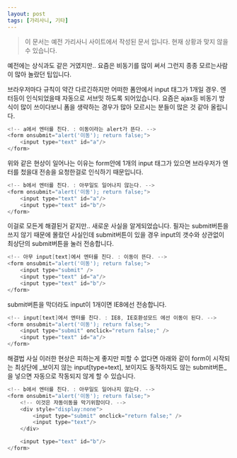 ```yaml
---
layout: post
tags: [가리사니, 기타]
---
```


> 이 문서는 예전 가리사니 사이트에서 작성된 문서 입니다.
현재 상황과 맞지 않을 수 있습니다.


예전에는 상식과도 같은 거였지만.. 요즘은 비동기를 많이 써서 그런지 종종 모르는사람이 많아 놀랐던 팁입니다.

브라우저마다 규칙이 약간 다르긴하지만 어떠한 폼안에서 input 태그가 1개일 경우. 엔터등이 인식되었을때 자동으로 서브밋 하도록 되어있습니다. 요즘은 ajax등 비동기 방식이 많이 쓰이다보니 폼을 생략하는 경우가 많아 모르시는 분들이 많은 것 같아 올립니다.

``` java
<!-- a에서 엔터를 친다. : 이동이라는 alert가 뜬다. -->
<form onsubmit="alert('이동'); return false;">
	<input type="text" id="a"/>
</form>
```
위와 같은 현상이 일어나는 이유는 form안에 1개의 input 태그가 있으면 브라우저가 엔터를 첬을대 전송을 요청한걸로 인식하기 때문입니다.


``` java
<!-- b에서 엔터를 친다. : 아무일도 일어나지 않는다. -->
<form onsubmit="alert('이동'); return false;">
	<input type="text" id="a"/>
	<input type="text" id="b"/>
</form>
```


이걸로 모든게 해결된거 같지만.. 새로운 사실을 알게되었습니다.
필자는 submit버튼을 쓰지 않기 때문에 몰랐던 사실인데 submit버튼이 있을 경우 input의 갯수와 상관없이 최상단의 submit버튼을 눌러 전송합니다.
``` java
<!-- 아무 input[text]에서 엔터를 친다. : 이동이 뜬다. -->
<form onsubmit="alert('이동'); return false;">
	<input type="submit" />
	<input type="text" id="a"/>
	<input type="text" id="b"/>
</form>
```


submit버튼을 막더라도 input이 1개이면 IE8에선 전송합니다.
``` java
<!-- input[text]에서 엔터를 친다. : IE8, IE호환성모드 에선 이동이 된다. -->
<form onsubmit="alert('이동'); return false;">
	<input type="submit" onclick="return false;" />
	<input type="text" id="a"/>
</form>
```


해결법
사실 이러한 현상은 피하는게 좋지만 피할 수 없다면 아래와 같이 form이 시작되는 최상단에 _보이지 않는 input[type=text],  보이지도 동작하지도 않는 submit버튼_을 넣으면 자동으로 작동되지 않게 할 수 있습니다.
``` java
<!-- b에서 엔터를 친다. : 아무일도 일어나지 않는다. -->
<form onsubmit="alert('이동'); return false;">
	<!-- 이것은 자동이동을 막기위함이다. -->
	<div style="display:none">
		<input type="submit" onclick="return false;" />
		<input type="text"/>
	</div>

	<input type="text" id="b"/>
</form>
```